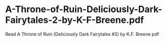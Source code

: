 # A-Throne-of-Ruin-Deliciously-Dark-Fairytales-2-by-K-F-Breene.pdf
Read A Throne of Ruin (Deliciously Dark Fairytales #2) by K.F. Breene pdf
